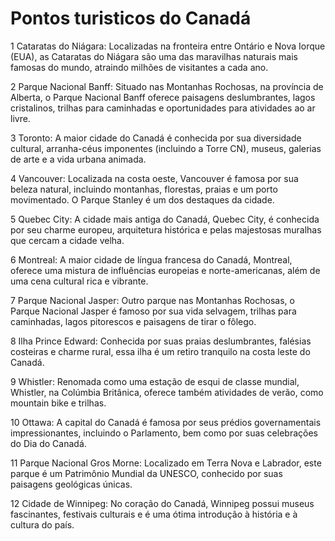 # Pontos turisticos do Canadá

1 Cataratas do Niágara: Localizadas na fronteira entre Ontário e Nova Iorque (EUA),
as Cataratas do Niágara são uma das maravilhas naturais mais famosas do mundo,
atraindo milhões de visitantes a cada ano.

2 Parque Nacional Banff: Situado nas Montanhas Rochosas, na província de Alberta,
o Parque Nacional Banff oferece paisagens deslumbrantes, lagos cristalinos, trilhas
para caminhadas e oportunidades para atividades ao ar livre.

3 Toronto: A maior cidade do Canadá é conhecida por sua diversidade cultural,
arranha-céus imponentes (incluindo a Torre CN), museus, galerias de arte e a vida
urbana animada.

4 Vancouver: Localizada na costa oeste, Vancouver é famosa por sua beleza natural,
incluindo montanhas, florestas, praias e um porto movimentado. O Parque Stanley é um
dos destaques da cidade.

5 Quebec City: A cidade mais antiga do Canadá, Quebec City, é conhecida por seu charme
europeu, arquitetura histórica e pelas majestosas muralhas que cercam a cidade velha.

6 Montreal: A maior cidade de língua francesa do Canadá, Montreal, oferece uma mistura
de influências europeias e norte-americanas, além de uma cena cultural rica e vibrante.

7 Parque Nacional Jasper: Outro parque nas Montanhas Rochosas, o Parque Nacional Jasper
é famoso por sua vida selvagem, trilhas para caminhadas, lagos pitorescos e paisagens de
tirar o fôlego.

8 Ilha Prince Edward: Conhecida por suas praias deslumbrantes, falésias costeiras e charme
rural, essa ilha é um retiro tranquilo na costa leste do Canadá.

9 Whistler: Renomada como uma estação de esqui de classe mundial, Whistler, na Colúmbia
Britânica, oferece também atividades de verão, como mountain bike e trilhas.

10 Ottawa: A capital do Canadá é famosa por seus prédios governamentais impressionantes, incluindo
o Parlamento, bem como por suas celebrações do Dia do Canadá.

11 Parque Nacional Gros Morne: Localizado em Terra Nova e Labrador, este parque é um
Patrimônio Mundial da UNESCO, conhecido por suas paisagens geológicas únicas.

12 Cidade de Winnipeg: No coração do Canadá, Winnipeg possui museus fascinantes, festivais
culturais e é uma ótima introdução à história e à cultura do país.